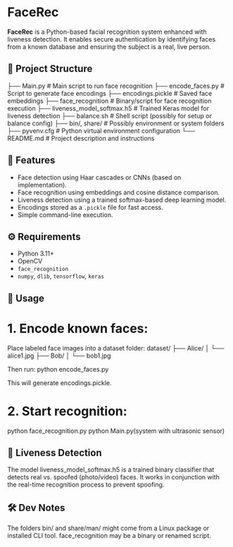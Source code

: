 # FaceRec

**FaceRec** is a Python-based facial recognition system enhanced with liveness detection. It enables secure authentication by identifying faces from a known database and ensuring the subject is a real, live person.

## 📁 Project Structure

├── Main.py # Main script to run face recognition
├── encode_faces.py # Script to generate face encodings
├── encodings.pickle # Saved face embeddings
├── face_recognition # Binary/script for face recognition execution
├── liveness_model_softmax.h5 # Trained Keras model for liveness detection
├── balance.sh # Shell script (possibly for setup or balance config)
├── bin/, share/ # Possibly environment or system folders
├── pyvenv.cfg # Python virtual environment configuration
└── README.md # Project description and instructions


## 🧠 Features

- Face detection using Haar cascades or CNNs (based on implementation).
- Face recognition using embeddings and cosine distance comparison.
- Liveness detection using a trained softmax-based deep learning model.
- Encodings stored as a `.pickle` file for fast access.
- Simple command-line execution.

## ⚙️ Requirements

- Python 3.11+
- OpenCV
- `face_recognition`
- `numpy`, `dlib`, `tensorflow`, `keras`

## 🚀 Usage
# 1. Encode known faces:
Place labeled face images into a dataset folder:
dataset/
├── Alice/
│   └── alice1.jpg
├── Bob/
│   └── bob1.jpg

Then run:
python encode_faces.py

This will generate encodings.pickle.

# 2. Start recognition:
python face_recognition.py
python Main.py(system with ultrasonic sensor)

## 🧪 Liveness Detection
The model liveness_model_softmax.h5 is a trained binary classifier that detects real vs. spoofed (photo/video) faces. It works in conjunction with the real-time recognition process to prevent spoofing.



## 🛠 Dev Notes
The folders bin/ and share/man/ might come from a Linux package or installed CLI tool.
face_recognition may be a binary or renamed script.

